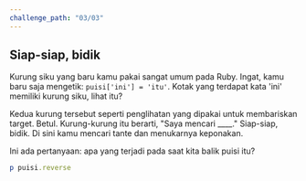 ```yaml
---
challenge_path: "03/03"
---
```


## Siap-siap, bidik

Kurung siku yang baru kamu pakai sangat umum pada Ruby. Ingat, kamu baru saja mengetik:
`puisi['ini'] = 'itu'`. Kotak yang terdapat kata 'ini' memiliki kurung siku, lihat itu?

Kedua kurung tersebut seperti penglihatan yang dipakai untuk membariskan target. Betul. Kurung-kurung itu berarti, "Saya mencari ____."
Siap-siap, bidik. Di sini kamu mencari tante dan menukarnya keponakan.

Ini ada pertanyaan: apa yang terjadi pada saat kita balik puisi itu?

```ruby
p puisi.reverse
```